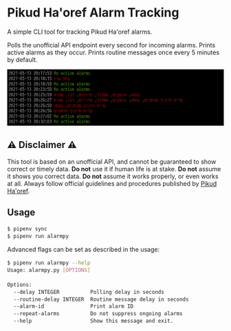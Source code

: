 # Pikud Ha'oref Alarm Tracking

A simple CLI tool for tracking Pikud Ha'oref alarms.

Polls the unofficial API endpoint every second for incoming alarms. Prints active alarms as they occur. Prints routine messages once every 5 minutes by default.

![example.png](example.png)

## ⚠️ Disclaimer ⚠️

This tool is based on an unofficial API, and cannot be guaranteed to show correct or timely data. **Do not** use it if human life is at stake. **Do not** assume it shows you correct data. **Do not** assume it works properly, or even works at all. Always follow official guidelines and procedures published by [Pikud Ha'oref](https://www.oref.org.il/).

## Usage

```bash
$ pipenv sync
$ pipenv run alarmpy
```

Advanced flags can be set as described in the usage:

```bash
$ pipenv run alarmpy --help
Usage: alarmpy.py [OPTIONS]

Options:
  --delay INTEGER          Polling delay in seconds
  --routine-delay INTEGER  Routine message delay in seconds
  --alarm-id               Print alarm ID
  --repeat-alarms          Do not suppress ongoing alarms
  --help                   Show this message and exit.
```
